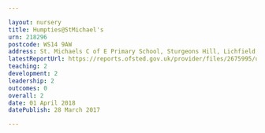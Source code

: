 ```yaml
---

layout: nursery
title: Humpties@StMichael's
urn: 218296
postcode: WS14 9AW
address: St. Michaels C of E Primary School, Sturgeons Hill, Lichfield, Staffordshire, WS14 9AW
latestReportUrl: https://reports.ofsted.gov.uk/provider/files/2675995/urn/218296.pdf
teaching: 2
development: 2
leadership: 2
outcomes: 0
overall: 2
date: 01 April 2018 
datePublish: 28 March 2017

---
```

